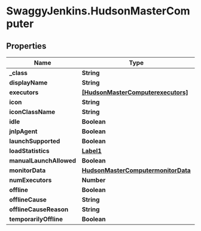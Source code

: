 # SwaggyJenkins.HudsonMasterComputer

## Properties
Name | Type | Description | Notes
------------ | ------------- | ------------- | -------------
**_class** | **String** |  | [optional] 
**displayName** | **String** |  | [optional] 
**executors** | [**[HudsonMasterComputerexecutors]**](HudsonMasterComputerexecutors.md) |  | [optional] 
**icon** | **String** |  | [optional] 
**iconClassName** | **String** |  | [optional] 
**idle** | **Boolean** |  | [optional] 
**jnlpAgent** | **Boolean** |  | [optional] 
**launchSupported** | **Boolean** |  | [optional] 
**loadStatistics** | [**Label1**](Label1.md) |  | [optional] 
**manualLaunchAllowed** | **Boolean** |  | [optional] 
**monitorData** | [**HudsonMasterComputermonitorData**](HudsonMasterComputermonitorData.md) |  | [optional] 
**numExecutors** | **Number** |  | [optional] 
**offline** | **Boolean** |  | [optional] 
**offlineCause** | **String** |  | [optional] 
**offlineCauseReason** | **String** |  | [optional] 
**temporarilyOffline** | **Boolean** |  | [optional] 


